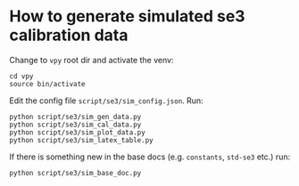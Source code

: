 # How to generate simulated se3 calibration data

Change to `vpy` root dir and activate the venv:
```shell
cd vpy
source bin/activate
```

Edit the config file `script/se3/sim_config.json`. Run:

```shell
python script/se3/sim_gen_data.py
python script/se3/sim_cal_data.py
python script/se3/sim_plot_data.py
python script/se3/sim_latex_table.py
```

If there is something new in the base docs
(e.g. `constants`, `std-se3` etc.) run:

```shell
python script/se3/sim_base_doc.py
```

